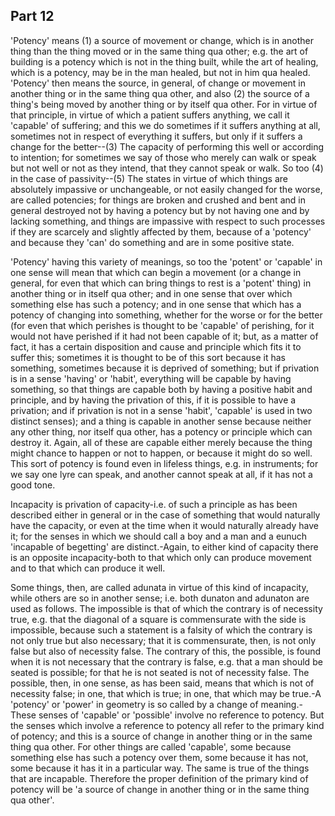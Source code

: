## Part 12

'Potency' means (1) a source of movement or change, which is in another thing than the thing moved or in the same thing qua other; e.g.
the art of building is a potency which is not in the thing built, while the art of healing, which is a potency, may be in the man healed, but not in him qua healed.
'Potency' then means the source, in general, of change or movement in another thing or in the same thing qua other, and also (2) the source of a thing's being moved by another thing or by itself qua other.
For in virtue of that principle, in virtue of which a patient suffers anything, we call it 'capable' of suffering; and this we do sometimes if it suffers anything at all, sometimes not in respect of everything it suffers, but only if it suffers a change for the better--(3) The capacity of performing this well or according to intention; for sometimes we say of those who merely can walk or speak but not well or not as they intend, that they cannot speak or walk.
So too (4) in the case of passivity--(5) The states in virtue of which things are absolutely impassive or unchangeable, or not easily changed for the worse, are called potencies; for things are broken and crushed and bent and in general destroyed not by having a potency but by not having one and by lacking something, and things are impassive with respect to such processes if they are scarcely and slightly affected by them, because of a 'potency' and because they 'can' do something and are in some positive state.

'Potency' having this variety of meanings, so too the 'potent' or 'capable' in one sense will mean that which can begin a movement (or a change in general, for even that which can bring things to rest is a 'potent' thing) in another thing or in itself qua other; and in one sense that over which something else has such a potency; and in one sense that which has a potency of changing into something, whether for the worse or for the better (for even that which perishes is thought to be 'capable' of perishing, for it would not have perished if it had not been capable of it; but, as a matter of fact, it has a certain disposition and cause and principle which fits it to suffer this; sometimes it is thought to be of this sort because it has something, sometimes because it is deprived of something; but if privation is in a sense 'having' or 'habit', everything will be capable by having something, so that things are capable both by having a positive habit and principle, and by having the privation of this, if it is possible to have a privation; and if privation is not in a sense 'habit', 'capable' is used in two distinct senses); and a thing is capable in another sense because neither any other thing, nor itself qua other, has a potency or principle which can destroy it.
Again, all of these are capable either merely because the thing might chance to happen or not to happen, or because it might do so well.
This sort of potency is found even in lifeless things, e.g.
in instruments; for we say one lyre can speak, and another cannot speak at all, if it has not a good tone.

Incapacity is privation of capacity-i.e.
of such a principle as has been described either in general or in the case of something that would naturally have the capacity, or even at the time when it would naturally already have it; for the senses in which we should call a boy and a man and a eunuch 'incapable of begetting' are distinct.-Again, to either kind of capacity there is an opposite incapacity-both to that which only can produce movement and to that which can produce it well.

Some things, then, are called adunata in virtue of this kind of incapacity, while others are so in another sense; i.e.
both dunaton and adunaton are used as follows.
The impossible is that of which the contrary is of necessity true, e.g.
that the diagonal of a square is commensurate with the side is impossible, because such a statement is a falsity of which the contrary is not only true but also necessary; that it is commensurate, then, is not only false but also of necessity false.
The contrary of this, the possible, is found when it is not necessary that the contrary is false, e.g.
that a man should be seated is possible; for that he is not seated is not of necessity false.
The possible, then, in one sense, as has been said, means that which is not of necessity false; in one, that which is true; in one, that which may be true.-A 'potency' or 'power' in geometry is so called by a change of meaning.-These senses of 'capable' or 'possible' involve no reference to potency.
But the senses which involve a reference to potency all refer to the primary kind of potency; and this is a source of change in another thing or in the same thing qua other.
For other things are called 'capable', some because something else has such a potency over them, some because it has not, some because it has it in a particular way.
The same is true of the things that are incapable.
Therefore the proper definition of the primary kind of potency will be 'a source of change in another thing or in the same thing qua other'.


